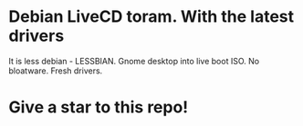 # Debian LiveCD toram. With the latest drivers

It is less debian - LESSBIAN.
Gnome desktop into live boot ISO. No bloatware. Fresh drivers.

# Give a star to this repo!
